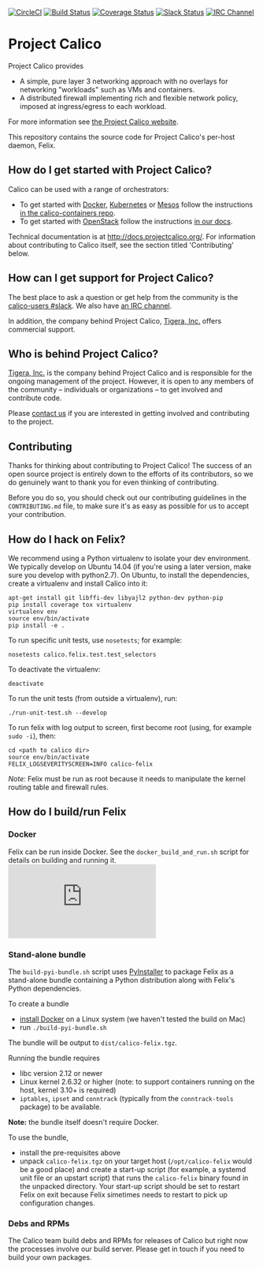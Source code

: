 [![CircleCI](https://circleci.com/gh/projectcalico/felix.svg?style=svg)](https://circleci.com/gh/projectcalico/felix)
[![Build Status](https://semaphoreci.com/api/v1/calico/felix/branches/go/shields_badge.svg)](https://semaphoreci.com/calico/felix)
[![Coverage Status](https://coveralls.io/repos/projectcalico/felix/badge.svg?branch=master&service=github)](https://coveralls.io/github/projectcalico/felix?branch=master)
[![Slack Status](https://slack.projectcalico.org/badge.svg)](https://slack.projectcalico.org)
[![IRC Channel](https://img.shields.io/badge/irc-%23calico-blue.svg)](https://kiwiirc.com/client/irc.freenode.net/#calico)
# Project Calico

Project Calico provides

- A simple, pure layer 3 networking approach with no overlays for networking
  "workloads" such as VMs and containers.
- A distributed firewall implementing rich and flexible network policy,
  imposed at ingress/egress to each workload.

For more information see [the Project Calico website](http://www.projectcalico.org/learn/).

This repository contains the source code for Project Calico's per-host
daemon, Felix.

## How do I get started with Project Calico?

Calico can be used with a range of orchestrators:

- To get started with [Docker](http://www.docker.com/), [Kubernetes](http://kubernetes.io/) or [Mesos](http://mesos.apache.org/) follow the instructions
[in the calico-containers repo](https://github.com/projectcalico/calico-containers/blob/master/README.md).
- To get started with [OpenStack](http://www.openstack.org/) follow the
instructions [in our docs](http://docs.projectcalico.org/en/latest/openstack.html).

Technical documentation is at <http://docs.projectcalico.org/>. For
information about contributing to Calico itself, see the section titled
'Contributing' below.

## How can I get support for Project Calico?

The best place to ask a question or get help from the community is the
[calico-users #slack](https://slack.projectcalico.org).  We also have
[an IRC channel](https://kiwiirc.com/client/irc.freenode.net/#calico).

In addition, the company behind Project Calico,
[Tigera, Inc.](https://www.tigera.io/) offers commercial support.

## Who is behind Project Calico?

[Tigera, Inc.](https://www.tigera.io/) is the company behind Project Calico
and is responsible for the ongoing management of the project. However, it
is open to any members of the community – individuals or organizations –
to get involved and contribute code.

Please [contact us](http://www.projectcalico.org/contact/) if you are
interested in getting involved and contributing to the project.

## Contributing

Thanks for thinking about contributing to Project Calico! The success of an
open source project is entirely down to the efforts of its contributors, so we
do genuinely want to thank you for even thinking of contributing.

Before you do so, you should check out our contributing guidelines in the
`CONTRIBUTING.md` file, to make sure it's as easy as possible for us to accept
your contribution.

## How do I hack on Felix?

We recommend using a Python virtualenv to isolate your dev environment.
We typically develop on Ubuntu 14.04 (if you're using a later version,
make sure you develop with python2.7).  On Ubuntu, to install the dependencies,
create a virtualenv and install Calico into it:

    apt-get install git libffi-dev libyajl2 python-dev python-pip
    pip install coverage tox virtualenv
    virtualenv env
    source env/bin/activate
    pip install -e .

To run specific unit tests, use `nosetests`; for example:

    nosetests calico.felix.test.test_selectors

To deactivate the virtualenv:

    deactivate

To run the unit tests (from outside a virtualenv), run:

    ./run-unit-test.sh --develop

To run felix with log output to screen, first become root (using,
for example `sudo -i`), then:

    cd <path to calico dir>
    source env/bin/activate
    FELIX_LOGSEVERITYSCREEN=INFO calico-felix

*Note:* Felix must be run as root because it needs to manipulate the
kernel routing table and firewall rules.

## How do I build/run Felix

### Docker

Felix can be run inside Docker. See the `docker_build_and_run.sh` script for details on building and running it.
[![Analytics](https://calico-ga-beacon.appspot.com/UA-52125893-3/calico/README.md?pixel)](https://github.com/igrigorik/ga-beacon)

### Stand-alone bundle

The `build-pyi-bundle.sh` script uses [PyInstaller](http://www.pyinstaller.org/)
to package Felix as a stand-alone bundle containing a Python distribution along
with Felix's Python dependencies.

To create a bundle

- [install Docker](`build-pyi-bundle.sh`) on a Linux system (we haven't tested
  the build on Mac)
- run `./build-pyi-bundle.sh`

The bundle will be output to `dist/calico-felix.tgz`.

Running the bundle requires

- libc version 2.12 or newer
- Linux kernel 2.6.32 or higher (note: to support containers running on the
  host, kernel 3.10+ is required)
- `iptables`, `ipset` and `conntrack` (typically from the `conntrack-tools`
  package) to be available.

**Note:** the bundle itself doesn't require Docker.

To use the bundle,

- install the pre-requisites above
- unpack `calico-felix.tgz` on your target host (`/opt/calico-felix` would be
  a good place) and create a start-up script (for example, a systemd unit file
  or an upstart script) that runs the `calico-felix` binary found in the
  unpacked directory.  Your start-up script should be set to restart Felix on
  exit because Felix simetimes needs to restart to pick up configuration
  changes.

### Debs and RPMs

The Calico team build debs and RPMs for releases of Calico but right now the
processes involve our build server.  Please get in touch if you need to build
your own packages.
